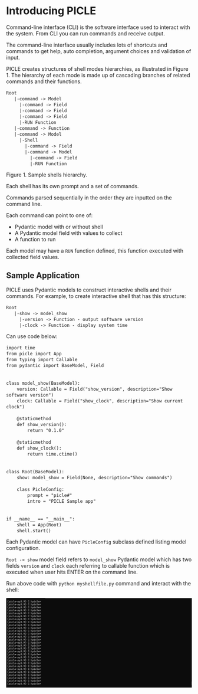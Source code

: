# Introducing PICLE

Command-line interface (CLI) is the software interface used to
interact with the system. From CLI you can run commands and receive
output.

The command-line interface usually includes lots of shortcuts and 
commands to get help, auto completion, argument choices and validation 
of input.

PICLE creates structures of shell modes hierarchies, as illustrated in 
Figure 1. The hierarchy of each mode is made up of cascading branches 
of related commands and their functions.

```
Root
   |-command -> Model
     |-command -> Field
	 |-command -> Field
     |-command -> Field
     |-RUN Function					
   |-command -> Function
   |-command -> Model
     |-Shell
       |-command -> Field
       |-command -> Model
	     |-command -> Field
	     |-RUN Function	
```			  

Figure 1. Sample shells hierarchy.

Each shell has its own prompt and a set of commands.

Commands parsed sequentially in the order they are inputted on the 
command line.

Each command can point to one of:

- Pydantic model with or without shell 
- A Pydantic model field with values to collect
- A function to run

Each model may have a ``RUN`` function defined, this function
executed with collected field values.

## Sample Application

PICLE uses Pydantic models to construct interactive shells and their commands. 
For example, to create interactive shell that has this structure:

```
Root
   |-show -> model_show
     |-version -> Function - output software version
   	 |-clock -> Function - display system time
```

Can use code below:

```
import time
from picle import App
from typing import Callable
from pydantic import BaseModel, Field


class model_show(BaseModel):
    version: Callable = Field("show_version", description="Show software version")
    clock: Callable = Field("show_clock", description="Show current clock")
    
    @staticmethod
    def show_version():
        return "0.1.0"
    
    @staticmethod
    def show_clock():
        return time.ctime()
    
    
class Root(BaseModel):
    show: model_show = Field(None, description="Show commands")
    
    class PicleConfig:
        prompt = "picle#"
        intro = "PICLE Sample app"
        

if __name__ == "__main__":
    shell = App(Root)
    shell.start()
```

Each Pydantic model can have ``PicleConfig`` subclass defined
listing model configuration.

``Root -> show`` model field refers to ``model_show`` Pydantic model
which has two fields ``version`` and ``clock`` each referring to 
callable function which is executed when user hits ENTER on the
command line.

Run above code with ``python myshellfile.py`` command and interact with 
the shell:

![docs_sample_app_1](images/docs_sample_app_1.gif)


